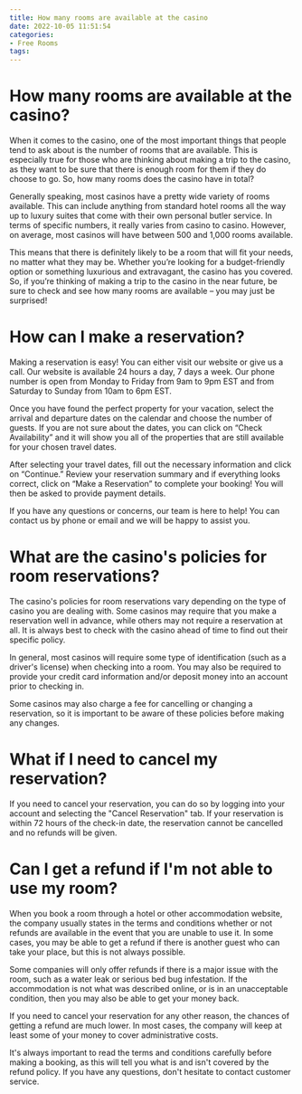 ```yaml
---
title: How many rooms are available at the casino
date: 2022-10-05 11:51:54
categories:
- Free Rooms
tags:
---
```



#  How many rooms are available at the casino?

When it comes to the casino, one of the most important things that people tend to ask about is the number of rooms that are available. This is especially true for those who are thinking about making a trip to the casino, as they want to be sure that there is enough room for them if they do choose to go. So, how many rooms does the casino have in total?

Generally speaking, most casinos have a pretty wide variety of rooms available. This can include anything from standard hotel rooms all the way up to luxury suites that come with their own personal butler service. In terms of specific numbers, it really varies from casino to casino. However, on average, most casinos will have between 500 and 1,000 rooms available.

This means that there is definitely likely to be a room that will fit your needs, no matter what they may be. Whether you’re looking for a budget-friendly option or something luxurious and extravagant, the casino has you covered. So, if you’re thinking of making a trip to the casino in the near future, be sure to check and see how many rooms are available – you may just be surprised!

#  How can I make a reservation?

Making a reservation is easy! You can either visit our website or give us a call. Our website is available 24 hours a day, 7 days a week. Our phone number is open from Monday to Friday from 9am to 9pm EST and from Saturday to Sunday from 10am to 6pm EST.

Once you have found the perfect property for your vacation, select the arrival and departure dates on the calendar and choose the number of guests. If you are not sure about the dates, you can click on “Check Availability” and it will show you all of the properties that are still available for your chosen travel dates.

After selecting your travel dates, fill out the necessary information and click on “Continue.” Review your reservation summary and if everything looks correct, click on “Make a Reservation” to complete your booking! You will then be asked to provide payment details.

If you have any questions or concerns, our team is here to help! You can contact us by phone or email and we will be happy to assist you.

#  What are the casino's policies for room reservations?

The casino's policies for room reservations vary depending on the type of casino you are dealing with. Some casinos may require that you make a reservation well in advance, while others may not require a reservation at all. It is always best to check with the casino ahead of time to find out their specific policy.

In general, most casinos will require some type of identification (such as a driver's license) when checking into a room. You may also be required to provide your credit card information and/or deposit money into an account prior to checking in.

Some casinos may also charge a fee for cancelling or changing a reservation, so it is important to be aware of these policies before making any changes.

#  What if I need to cancel my reservation?

If you need to cancel your reservation, you can do so by logging into your account and selecting the "Cancel Reservation" tab. If your reservation is within 72 hours of the check-in date, the reservation cannot be cancelled and no refunds will be given.

#  Can I get a refund if I'm not able to use my room?

When you book a room through a hotel or other accommodation website, the company usually states in the terms and conditions whether or not refunds are available in the event that you are unable to use it. In some cases, you may be able to get a refund if there is another guest who can take your place, but this is not always possible.

Some companies will only offer refunds if there is a major issue with the room, such as a water leak or serious bed bug infestation. If the accommodation is not what was described online, or is in an unacceptable condition, then you may also be able to get your money back.

If you need to cancel your reservation for any other reason, the chances of getting a refund are much lower. In most cases, the company will keep at least some of your money to cover administrative costs.

It's always important to read the terms and conditions carefully before making a booking, as this will tell you what is and isn't covered by the refund policy. If you have any questions, don't hesitate to contact customer service.